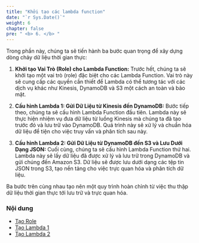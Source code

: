 ```yaml
---
title: "Khởi tạo các lambda function"
date: "`r Sys.Date()`"
weight: 6
chapter: false
pre: " <b> 6. </b> "
---
```

Trong phần này, chúng ta sẽ tiến hành ba bước quan trọng để xây dựng dòng chảy dữ liệu thời gian thực:

1. **Khởi tạo Vai Trò (Role) cho Lambda Function:**
   Trước hết, chúng ta sẽ khởi tạo một vai trò (role) đặc biệt cho các Lambda Function. Vai trò này sẽ cung cấp các quyền cần thiết để Lambda có thể tương tác với các dịch vụ khác như Kinesis, DynamoDB và S3 một cách an toàn và bảo mật.

2. **Cấu hình Lambda 1: Gửi Dữ Liệu từ Kinesis đến DynamoDB:**
   Bước tiếp theo, chúng ta sẽ cấu hình Lambda Function đầu tiên. Lambda này sẽ thực hiện nhiệm vụ đưa dữ liệu từ luồng Kinesis mà chúng ta đã tạo trước đó và lưu trữ vào DynamoDB. Quá trình này sẽ xử lý và chuẩn hóa dữ liệu để tiện cho việc truy vấn và phân tích sau này.

3. **Cấu hình Lambda 2: Gửi Dữ Liệu từ DynamoDB đến S3 và Lưu Dưới Dạng JSON:**
   Cuối cùng, chúng ta sẽ cấu hình Lambda Function thứ hai. Lambda này sẽ lấy dữ liệu đã được xử lý và lưu trữ trong DynamoDB và gửi chúng đến Amazon S3. Dữ liệu sẽ được lưu dưới dạng các tệp tin JSON trong S3, tạo nền tảng cho việc trực quan hóa và phân tích dữ liệu.

Ba bước trên cùng nhau tạo nên một quy trình hoàn chỉnh từ việc thu thập dữ liệu thời gian thực tới lưu trữ và trực quan hóa.
### Nội dung

- [Tạo Role](6.1-role/)
- [Tạo Lambda 1](6.2-lambda1/)
- [Tạo Lambda 2](6.3-lambda2/)

